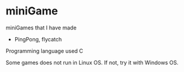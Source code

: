 # miniGame

miniGames that I have made



- PingPong, flycatch

Programming language used C


Some games does not run in Linux OS. If not, try it with Windows OS.
